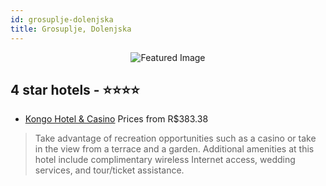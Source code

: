 ```yaml
---
id: grosuplje-dolenjska
title: Grosuplje, Dolenjska
---
```


<center><img src="https://i.travelapi.com/hotels/3000000/2540000/2536400/2536369/545cc253_z.jpg" alt="Featured Image" /></center>


##  4 star hotels - ⭐️⭐️⭐️⭐️

-    [Kongo Hotel & Casino](https://us.hurb.com/hotels/grosuplje/kongo-hotel-casino-JNP-JP748698?cmp=18055) Prices from R$383.38
   > Take advantage of recreation opportunities such as a casino or take in the view from a terrace and a garden. Additional amenities at this hotel include complimentary wireless Internet access, wedding services, and tour/ticket assistance.
